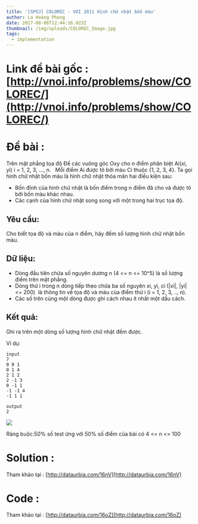 ```yaml
---
title: '[SPOJ] COLOREC - VOI 2011 Hình chữ nhật bốn màu'
author: La Hoàng Phong
date: 2017-08-06T12:44:16.023Z
thumbnail: /img/uploads/COLOREC_Image.jpg
tags:
  - implementation
---
```

# Link đề bài gốc : [http://vnoi.info/problems/show/COLOREC/](http://vnoi.info/problems/show/COLOREC/)
# Đề bài : 

Trên mặt phẳng tọa độ Đề các vuông góc Oxy cho n điểm phân biệt Ai\(xi, yi\) i = 1, 2, 3, …, n.   Mỗi điểm Ai được tô bởi màu Ci thuộc {1, 2, 3, 4}. Ta gọi hình chữ nhật bốn màu là hình chữ nhật thỏa mãn hai điều kiện sau:

* Bốn đỉnh của hình chử nhật là bốn điểm trong n điểm đã cho và được tô bởi bốn màu khác nhau.
* Các cạnh của hình chử nhật song song với một trong hai trục tọa độ.

## Yêu cầu:
Cho biết tọa độ và màu của n điểm, hãy đếm số lượng hình chữ nhật bốn màu.

## Dữ liệu:

* Dòng đầu tiên chứa số nguyên dương n \(4 &lt;= n &lt;= 10^5\) là số lượng điểm trên mặt phẳng.
* Dòng thứ i trong n dòng tiếp theo chứa ba số nguyên xi, yi, ci \(\|xi\|, \|yi\| &lt;= 200\)  là thông tin về tọa độ và màu của điểm thứ i \(i = 1, 2, 3, .., n\).
* Các số trên cùng một dòng được ghi cách nhau ít nhất một dấu cách.

## Kết quả:
Ghi ra trên một dòng số lượng hình chữ nhật đếm được.

Ví dụ:

```
input 
7
0 0 1
0 1 4
2 1 2
2 -1 3
0 -1 1
-1 -1 4
-1 1 1

output
2
```

![](http://vn.spoj.com/content/voj:COLOREC.png)

Ràng buộc:50% số test ứng với 50% số điểm của bài có 4 &lt;= n &lt;= 100

# Solution : 
Tham khảo tại : [http://dataurbia.com/16nV](http://dataurbia.com/16nV)

# Code :
Tham khảo tại : [http://dataurbia.com/16oZ](http://dataurbia.com/16oZ)



